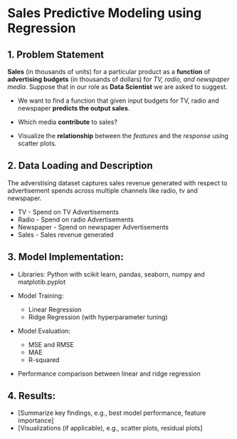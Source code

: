 # Sales Predictive Modeling using Regression

## 1. Problem Statement

__Sales__ (in thousands of units) for a particular product as a __function__ of __advertising budgets__ (in thousands of dollars) for _TV, radio, and newspaper media_. Suppose that in our role as __Data Scientist__ we are asked to suggest.

- We want to find a function that given input budgets for TV, radio and newspaper __predicts the output sales__.

- Which media __contribute__ to sales?

- Visualize the __relationship__ between the _features_ and the _response_ using scatter plots.


## 2. Data Loading and Description

The adverstising dataset captures sales revenue generated with respect to advertisement spends across multiple channels like radio, tv and newspaper.
- TV        - Spend on TV Advertisements
- Radio     - Spend on radio Advertisements
- Newspaper - Spend on newspaper Advertisements
- Sales     - Sales revenue generated

## 3. Model Implementation:

- Libraries: Python with scikit learn, pandas, seaborn, numpy and matplotib.pyplot
- Model Training:
  - Linear Regression
  - Ridge Regression (with hyperparameter tuning)
 
- Model Evaluation:
    - MSE and RMSE
    - MAE
    - R-squared
- Performance comparison between linear and ridge regression

 ## 4. Results:

- [Summarize key findings, e.g., best model performance, feature importance]
- [Visualizations (if applicable), e.g., scatter plots, residual plots]


